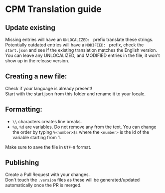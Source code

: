 # CPM Translation guide

## Update existing
Missing entries will have an `UNLOCALIZED: ` prefix translate these strings.  
Potentially outdated entries will have a `MODIFIED: ` prefix, check the `start.json` and see if the existing translation matches the English version.
You can leave any UNLOCALIZED, and MODIFIED entries in the file, it won't show up in the release version.

## Creating a new file:
Check if your language is already present!  
Start with the start.json from this folder and rename it to your locale.  

## Formatting:
- `\\` characters creates line breaks.  
- `%s`, `%d` are variables. Do not remove any from the text. You can change the order by typing `%<number>$s` where the `<number>` is the id of the variable starting from 1.  

Make sure to save the file in `UTF-8` format.  

## Publishing
Create a Pull Request with your changes.  
Don't touch the `.version` files as these will be generated/updated automatically once the PR is merged.  
